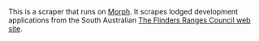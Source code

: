 This is a scraper that runs on [Morph](https://morph.io).  It scrapes lodged development applications from the South Australian [The Flinders Ranges Council web site](https://www.frc.sa.gov.au).

